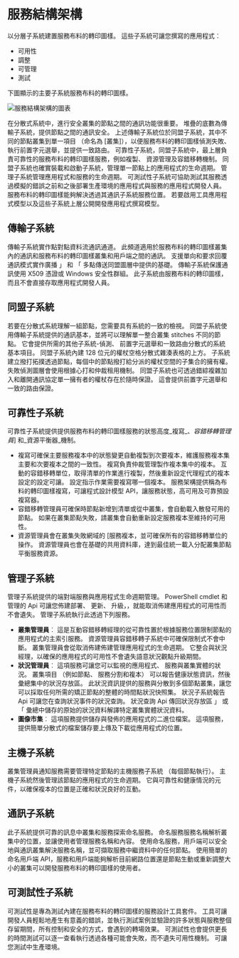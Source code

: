 <properties
   pageTitle="服務布料的轉印圖樣架構 |Microsoft Azure"
   description="服務布料的轉印圖樣是用來建立可調整、 可靠且輕鬆地管理應用程式的雲端分散式的系統平台。 本文將示範服務結構架構。"
   services="service-fabric"
   documentationCenter=".net"
   authors="rishirsinha"
   manager="timlt"
   editor="rishirsinha"/>

<tags
   ms.service="service-fabric"
   ms.devlang="dotnet"
   ms.topic="article"
   ms.tgt_pltfrm="NA"
   ms.workload="NA"
   ms.date="06/09/2016"
   ms.author="rsinha"/>

# <a name="service-fabric-architecture"></a>服務結構架構

以分層子系統建置服務布料的轉印圖樣。 這些子系統可讓您撰寫的應用程式︰

* 可用性
* 調整
* 可管理
* 測試

下圖顯示的主要子系統服務布料的轉印圖樣。

![服務結構架構的圖表](media/service-fabric-architecture/service-fabric-architecture.png)

在分散式系統中，進行安全叢集的節點之間的通訊功能很重要。 堆疊的底數為傳輸子系統，提供節點之間的通訊安全。 上述傳輸子系統位於同盟子系統，其中不同的節點叢集到單一項目 （命名為 [叢集]），以便服務布料的轉印圖樣偵測失敗、 執行前置字元選舉，並提供一致路由。 可靠性子系統，同盟子系統中，最上層負責可靠性的服務布料的轉印圖樣服務，例如複製、 資源管理及容錯移轉機制。 同盟子系統也確實裝載和啟動子系統，管理單一節點上的應用程式的生命週期。 管理子系統管理應用程式和服務的生命週期。 可測試性子系統可協助測試其服務透過模擬的錯誤之前和之後部署生產環境的應用程式與服務的應用程式開發人員。 服務布料的轉印圖樣能夠解決透過其通訊子系統服務位置。 若要啟用工具應用程式模型以及這些子系統上層公開開發應用程式撰寫模型。

## <a name="transport-subsystem"></a>傳輸子系統
傳輸子系統實作點對點資料流通訊通道。 此頻道適用於服務布料的轉印圖樣叢集內的通訊和服務布料的轉印圖樣叢集和用戶端之間的通訊。 支援單向和要求回覆通訊模式實作廣播 」 和 「 多點傳送同盟圖層中提供的基礎。 傳輸子系統保護通訊使用 X509 憑證或 Windows 安全性群組。 此子系統由服務布料的轉印圖樣，而且不會直接存取應用程式開發人員。

## <a name="federation-subsystem"></a>同盟子系統
若要在分散式系統理解一組節點，您需要具有系統的一致的檢視。 同盟子系統使用傳輸子系統提供的通訊基本，並將可以理解單一整合叢集 stitches 不同的節點。 它會提供所需的其他子系統-偵測、 前置字元選舉和一致路由分散式的系統基本項目。 同盟子系統內建 128 位元的權杖空格分散式雜湊表格的上方。 子系統建立撥打拓撲透過節點，每個中的節點撥打給分派的權杖空間的子集合的擁有權。 失敗偵測圖層會使用根據心打和仲裁租用機制。 同盟子系統也可透過錯綜複雜加入和離開通訊協定單一擁有者的權杖存在於隨時保證。 這會提供前置字元選舉和一致的路由保證。

## <a name="reliability-subsystem"></a>可靠性子系統
可靠性子系統提供提供服務布料的轉印圖樣服務的狀態高度_複寫_、_容錯移轉管理員_] 和_資源平衡器_機制。

* 複寫可確保主要服務複本中的狀態變更自動複製到次要複本，維護服務複本集主要和次要複本之間的一致性。 複寫負責仲裁管理製作複本集中的複本。 互動的容錯移轉單位，取得清單的作業進行複製，然後重新設定代理程式的複本設定的設定可讓。 設定指示作業需要複寫哪一個複本。 服務架構提供稱為布料的轉印圖樣複寫，可讓程式設計模型 API，讓服務狀態，高可用及可靠預設複寫器。
* 容錯移轉管理員可確保時節點新增到清單或從中叢集，會自動載入散發可用的節點。 如果在叢集節點失敗，請叢集會自動重新設定服務複本至維持的可用性。
* 資源管理員會在叢集失敗網域的 [服務複本，並可確保所有的容錯移轉單位的操作。 資源管理員也會在基礎的共用資料庫，達到最佳統一載入分配叢集節點平衡服務資源。

## <a name="management-subsystem"></a>管理子系統
管理子系統提供的端對端服務與應用程式生命週期管理。 PowerShell cmdlet 和管理的 Api 可讓您佈建部署、 更新、 升級，，就能取消佈建應用程式的可用性而不會遺失。 管理子系統執行此透過下列服務。

* **叢集管理員**︰ 這是互動容錯移轉經理的從可靠性置於根據服務位置限制節點的應用程式的主索引服務。 資源管理員容錯移轉子系統中可確保限制式不會中斷。 叢集管理員會從取消佈建佈建管理應用程式的生命週期。 它整合與狀況經理，以確保的應用程式的可用性不會遺失語意狀況觀點升級期間。
* **狀況管理員**︰ 這項服務可讓您可以監視的應用程式、 服務與叢集實體的狀況。 叢集項目 （例如節點、 服務分割和複本） 可以報告健康狀態資訊，然後彙總集中的狀況存放區。 此狀況資訊提供的服務與分散到多個節點叢集，讓您可以採取任何所需的矯正節點的整體的時間點狀況快照集。 狀況子系統報告 Api 可讓您在查詢狀況事件的狀況查詢。 狀況查詢 Api 傳回狀況存放區 」 或 「 彙總中儲存的原始的狀況資料解譯特定叢集實體狀況資料。
* **圖像市集**︰ 這項服務提供儲存與發佈的應用程式的二進位檔案。 這項服務，提供簡單分散式的檔案儲存要上傳及下載從應用程式的位置。


## <a name="hosting-subsystem"></a>主機子系統
叢集管理員通知服務需要管理特定節點的主機服務子系統 （每個節點執行）。 主機子系統然後管理該節點的應用程式的生命週期。 它與可靠性和健康情況的元件，以確保複本的位置是正確和狀況良好的互動。

## <a name="communication-subsystem"></a>通訊子系統
此子系統提供可靠的訊息中叢集和服務探索命名服務。 命名服務服務名稱解析叢集中的位置，並讓使用者管理服務名稱和內容。 使用命名服務，用戶端可以安全地與通訊叢集解決服務名稱，並可擷取服務中繼資料中的任何節點。 使用簡單的命名用戶端 API，服務和用戶端能夠解析目前網路位置還是節點生動或重新調整大小的叢集可以開發服務布料的轉印圖樣的使用者。

## <a name="testability-subsystem"></a>可測試性子系統
可測試性是專為測試內建在服務布料的轉印圖樣的服務設計工具套件。 工具可讓開發人員輕鬆地產生有意義的錯誤，並執行測試案例並驗證的許多狀態與服務整個存留期間，所有控制和安全的方式，會遇到的轉場效果。 可測試性也會提供更長的時間測試可以逐一查看執行透過各種可能會失敗，而不遺失可用性機制。 可讓您測試中生產環境。
